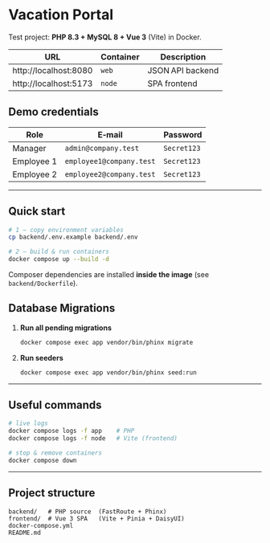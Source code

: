 # Vacation Portal

Test project: **PHP 8.3 + MySQL 8 + Vue 3** (Vite) in Docker.

| URL                         | Container | Description      |
|-----------------------------|-----------|------------------|
| http://localhost:8080       | `web`     | JSON API backend |
| http://localhost:5173       | `node`    | SPA frontend     |

## Demo credentials

| Role       | E‑mail                   | Password    |
|------------|--------------------------|-------------|
| Manager    | `admin@company.test`     | `Secret123` |
| Employee 1 | `employee1@company.test` | `Secret123` |
| Employee 2 | `employee2@company.test` | `Secret123` |

---

## Quick start

```bash
# 1 – copy environment variables
cp backend/.env.example backend/.env

# 2 – build & run containers
docker compose up --build -d
```

Composer dependencies are installed **inside the image** (see `backend/Dockerfile`).

## Database Migrations

1. **Run all pending migrations**
   ```bash
   docker compose exec app vendor/bin/phinx migrate
   ```
2. **Run seeders**
   ```bash
   docker compose exec app vendor/bin/phinx seed:run
   ```

---

## Useful commands

```bash
# live logs
docker compose logs -f app    # PHP
docker compose logs -f node   # Vite (frontend)

# stop & remove containers
docker compose down
```

---

## Project structure

```
backend/   # PHP source  (FastRoute + Phinx)
frontend/  # Vue 3 SPA   (Vite + Pinia + DaisyUI)
docker-compose.yml
README.md
```

